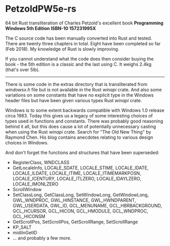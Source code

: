 # PetzoldPW5e-rs
64 bit Rust transliteration of Charles Petzold's excellent book **Programming Windows 
5th Edition ISBN-10 157231995X**

The C source code has been manually converted into Rust and tested. There are 
twenty three chapters in total. Eight have been completed so far (Feb 2018). My 
knowledge of Rust is slowly improving.

If you cannot understand what the code does then consider buying the book - 
the 5th edition is a classic and the last using C. It weighs 2.4kg (that's over 
5lb).

___


There is some code in the extras directory that is transliterated from 
*windowsx.h* file but is not available in the Rust *winapi* crate. And also 
some variations on some constants that have no explicit type in the 
Windows header files but have been given various types Rust *winapi* crate.

Windows is to some extent backwards compatible with Windows 1.0 release 
circa 1983. Today this gives us a legacy of some interesting choices of types used 
in functions and constants. There was probably good reasoning behind it all,
but this does cause
a lot of potentially unnecessary casting when using the Rust *winapi* crate. Search for
"The Old New Thing" by Raymond Chen. His blog contains anecdotes relating to various
design choices in Windows.

And don't forget the functions and structures that have been superseded:

- RegisterClass, WNDCLASS
- GetLocaleInfo, LOCALE_SDATE, LOCALE_STIME, LOCALE_IDATE, LOCALE_ILDATE, LOCALE_ITIME, 
  LOCALE_ITIMEMARKPOSN, LOCALE_ICENTURY, LOCALE_ITLZERO, LOCALE_IDAYLZERO, LOCALE_IMONLZERO
- ScrollWindow
- SetClassLong, GetClassLong, SetWindowLong, GetWindowLong, GWL_WNDPROC, GWL_HINSTANCE, 
  GWL_HWNDPARENT, GWL_USERDATA, GWL_ID, GCL_MENUNAME, GCL_HBRBACKGROUND, GCL_HCURSOR, GCL_HICON,
  GCL_HMODULE, GCL_WNDPROC, GCL_HICONSM  
- GetScrollPos, SetScrollPos, GetScrollRange, SetScrollRange
- KP_SALT
- midiInGetID
- ... and probably a few more.
